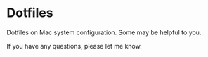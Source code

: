 # Dotfiles

Dotfiles on Mac system configuration. Some may be helpful to you.

If you have any questions, please let me know.
